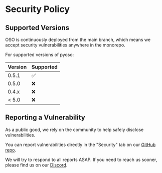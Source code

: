 # Security Policy

## Supported Versions

OSO is continuously deployed from the main branch, which means we accept security vulnerabilities anywhere in the monorepo.

For supported versions of pyoso:

| Version | Supported          |
| ------- | ------------------ |
| 0.5.1   | :white_check_mark: |
| 0.5.0   | :x:                |
| 0.4.x   | :x:                |
| < 5.0   | :x:                |

## Reporting a Vulnerability

As a public good, we rely on the community to help safely disclose vulnerabilities.

You can report vulnerabilities directly in the "Security" tab on our
[GitHub repo](https://github.com/opensource-observer/oso/security).

We will try to respond to all reports ASAP.
If you need to reach us sooner, please find us on our
[Discord](https://www.opensource.observer/discord).
